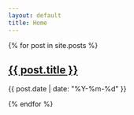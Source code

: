 ```yaml
---
layout: default
title: Home
---
```


{% for post in site.posts %}
<div class="post">
  <h2><a href="{{ post.url }}">{{ post.title }}</a></h2>
  <p>{{ post.date | date: "%Y-%m-%d" }}</p>
</div>
{% endfor %}
